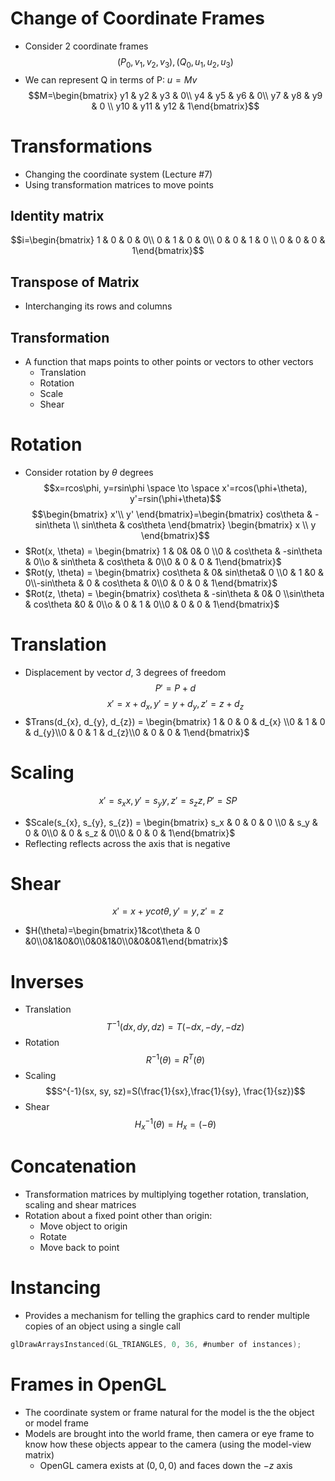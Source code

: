 # Change of Coordinate Frames
- Consider 2 coordinate frames $$(P_{0}, v_{1}, v_{2}, v_{3}), (Q_{0}, u_{1}, u_{2}, u_{3})$$
- We can represent Q in terms of P: $u=Mv$ $$M=\begin{bmatrix} y1 & y2 & y3 & 0\\ y4 & y5 & y6 & 0\\ y7 & y8 & y9 & 0 \\ y10 & y11 & y12 & 1\end{bmatrix}$$
# Transformations
- Changing the coordinate system (Lecture #7)
- Using transformation matrices to move points
## Identity matrix
$$i=\begin{bmatrix} 1 & 0 & 0 & 0\\ 0 & 1 & 0 & 0\\ 0 & 0 & 1 & 0 \\ 0 & 0 & 0 & 1\end{bmatrix}$$
## Transpose of Matrix
- Interchanging its rows and columns
## Transformation
- A function that maps points to other points or vectors to other vectors
	- Translation
	- Rotation
	- Scale
	- Shear
# Rotation
- Consider rotation by $\theta$ degrees
$$x=rcos\phi, y=rsin\phi \space \to \space x'=rcos(\phi+\theta), y'=rsin(\phi+\theta)$$
$$\begin{bmatrix} x'\\ y' \end{bmatrix}=\begin{bmatrix} cos\theta & -sin\theta \\ sin\theta & cos\theta \end{bmatrix} \begin{bmatrix} x \\ y \end{bmatrix}$$
- $Rot(x, \theta) = \begin{bmatrix} 1 & 0&  0& 0 \\0 & cos\theta & -sin\theta & 0\\o & sin\theta & cos\theta & 0\\0 & 0 & 0 & 1\end{bmatrix}$
- $Rot(y, \theta) = \begin{bmatrix} cos\theta & 0&  sin\theta& 0 \\0 & 1 &0 & 0\\-sin\theta & 0 & cos\theta & 0\\0 & 0 & 0 & 1\end{bmatrix}$
- $Rot(z, \theta) = \begin{bmatrix} cos\theta & -sin\theta & 0& 0 \\sin\theta & cos\theta &0 & 0\\o & 0 & 1 & 0\\0 & 0 & 0 & 1\end{bmatrix}$
# Translation
- Displacement by vector $d$, 3 degrees of freedom $$P'=P+d$$ $$x'=x+d_{x}, y'=y + d_{y}, z'=z+d_z$$
- $Trans(d_{x}, d_{y}, d_{z}) = \begin{bmatrix} 1 & 0 & 0 & d_{x} \\0 & 1 & 0 & d_{y}\\0 & 0 & 1 & d_{z}\\0 & 0 & 0 & 1\end{bmatrix}$
# Scaling
$$x'=s_{x}x, y'=s_{y}y, z'=s_{z}z, P'=SP$$
- $Scale(s_{x}, s_{y}, s_{z}) = \begin{bmatrix} s_x & 0 & 0 & 0 \\0 & s_y & 0 & 0\\0 & 0 & s_z & 0\\0 & 0 & 0 & 1\end{bmatrix}$
- Reflecting reflects across the axis that is negative
# Shear
$$x'=x+ycot\theta , y'=y, z'=z$$
- $H(\theta)=\begin{bmatrix}1&cot\theta & 0 &0\\0&1&0&0\\0&0&1&0\\0&0&0&1\end{bmatrix}$
# Inverses
- Translation $$T^{-1}(dx, dy, dz)= T(-dx,-dy,-dz)$$
- Rotation $$R^{-1}(\theta)=R^T(\theta)$$
- Scaling $$S^{-1}(sx, sy, sz)=S(\frac{1}{sx},\frac{1}{sy}, \frac{1}{sz})$$
- Shear $$H_x^{-1}(\theta)=H_x=(-\theta)$$
# Concatenation
- Transformation matrices by multiplying together rotation, translation, scaling and shear matrices
- Rotation about a fixed point other than origin:
	- Move object to origin
	- Rotate
	- Move back to point
# Instancing
- Provides a mechanism for telling the graphics card to render multiple copies of an object using a single call
```c
glDrawArraysInstanced(GL_TRIANGLES, 0, 36, #number of instances);
```
# Frames in OpenGL
- The coordinate system or frame natural for the model is the the object or model frame
- Models are brought into the world frame, then camera or eye frame to know how these objects appear to the camera (using the model-view matrix)
	- OpenGL camera exists at $(0,0,0)$ and faces down the $-z$ axis
